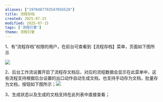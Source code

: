 ```yaml
---
aliases: ["1970487793547056528"]
title: 流程存档
created: 2025-07-15
modified: 2025-07-15
tags: ['流程引擎']
theme: 流程引擎
---
```


1、有“流程存档”权限的用户，在前台可查看到【流程存档】菜单，页面如下图所示

![](https://myhelpdoc.oss-cn-heyuan.aliyuncs.com/mdimages/62be46dff636e5906c49cad95a6d90f8.jpg)

2、后台工作流设置开启了流程存文档后，对应的流程数据会显示在此菜单中，这些流程支持根据后台设置的出口动作自动生成文档，也支持手动存为文档，批量存为文档，按钮如下图所示；![](https://myhelpdoc.oss-cn-heyuan.aliyuncs.com/mdimages/55af66a6a1a840bd5cd4c84d5c8e4829.jpg)

3、生成状态以及生成的文档支持在此列表中直接查看；

